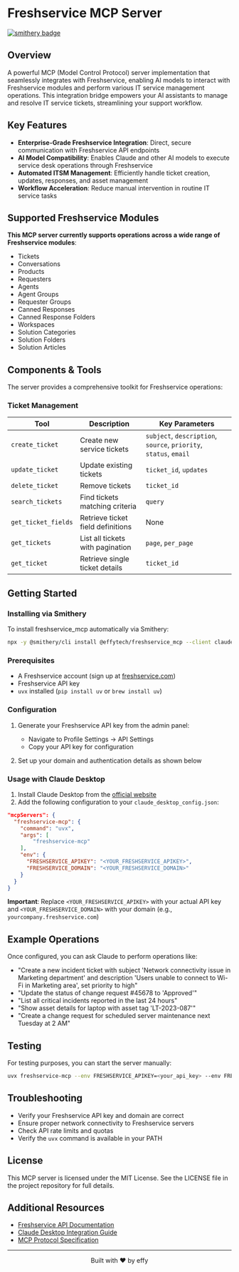 # Freshservice MCP Server

[![smithery badge](https://smithery.ai/badge/@effytech/freshservice_mcp)](https://smithery.ai/server/@effytech/freshservice_mcp)

## Overview

A powerful MCP (Model Control Protocol) server implementation that seamlessly integrates with Freshservice, enabling AI models to interact with Freshservice modules and perform various IT service management operations. This integration bridge empowers your AI assistants to manage and resolve IT service tickets, streamlining your support workflow.

## Key Features

- **Enterprise-Grade Freshservice Integration**: Direct, secure communication with Freshservice API endpoints
- **AI Model Compatibility**: Enables Claude and other AI models to execute service desk operations through Freshservice
- **Automated ITSM Management**: Efficiently handle ticket creation, updates, responses, and asset management
- **Workflow Acceleration**: Reduce manual intervention in routine IT service tasks

## Supported Freshservice Modules

**This MCP server currently supports operations across a wide range of Freshservice modules**:

-  Tickets
-  Conversations
-  Products
-  Requesters
-  Agents
-  Agent Groups
-  Requester Groups
-  Canned Responses
-  Canned Response Folders
-  Workspaces
-  Solution Categories
-  Solution Folders
-  Solution Articles

## Components & Tools

The server provides a comprehensive toolkit for Freshservice operations:

### Ticket Management

| Tool | Description | Key Parameters |
|------|-------------|----------------|
| `create_ticket` | Create new service tickets | `subject`, `description`, `source`, `priority`, `status`, `email` |
| `update_ticket` | Update existing tickets | `ticket_id`, `updates` |
| `delete_ticket` | Remove tickets | `ticket_id` |
| `search_tickets` | Find tickets matching criteria | `query` |
| `get_ticket_fields` | Retrieve ticket field definitions | None |
| `get_tickets` | List all tickets with pagination | `page`, `per_page` |
| `get_ticket` | Retrieve single ticket details | `ticket_id` |

## Getting Started

### Installing via Smithery

To install freshservice_mcp automatically via Smithery:

```bash
npx -y @smithery/cli install @effytech/freshservice_mcp --client claude
```

### Prerequisites

- A Freshservice account (sign up at [freshservice.com](https://www.freshservice.com))
- Freshservice API key
- `uvx` installed (`pip install uv` or `brew install uv`)

### Configuration

1. Generate your Freshservice API key from the admin panel:
   - Navigate to Profile Settings → API Settings
   - Copy your API key for configuration

2. Set up your domain and authentication details as shown below

### Usage with Claude Desktop

1. Install Claude Desktop from the [official website](https://claude.ai/desktop)
2. Add the following configuration to your `claude_desktop_config.json`:

```json
"mcpServers": {
  "freshservice-mcp": {
    "command": "uvx",
    "args": [
        "freshservice-mcp"
    ],
    "env": {
      "FRESHSERVICE_APIKEY": "<YOUR_FRESHSERVICE_APIKEY>",
      "FRESHSERVICE_DOMAIN": "<YOUR_FRESHSERVICE_DOMAIN>"
    }
  }
}
```
**Important**: Replace `<YOUR_FRESHSERVICE_APIKEY>` with your actual API key and `<YOUR_FRESHSERVICE_DOMAIN>` with your domain (e.g., `yourcompany.freshservice.com`)

## Example Operations

Once configured, you can ask Claude to perform operations like:

- "Create a new incident ticket with subject 'Network connectivity issue in Marketing department' and description 'Users unable to connect to Wi-Fi in Marketing area', set priority to high"
- "Update the status of change request #45678 to 'Approved'"
- "List all critical incidents reported in the last 24 hours"
- "Show asset details for laptop with asset tag 'LT-2023-087'"
- "Create a change request for scheduled server maintenance next Tuesday at 2 AM"

## Testing

For testing purposes, you can start the server manually:

```bash
uvx freshservice-mcp --env FRESHSERVICE_APIKEY=<your_api_key> --env FRESHSERVICE_DOMAIN=<your_domain>
```

## Troubleshooting

- Verify your Freshservice API key and domain are correct
- Ensure proper network connectivity to Freshservice servers
- Check API rate limits and quotas
- Verify the `uvx` command is available in your PATH


## License

This MCP server is licensed under the MIT License. See the LICENSE file in the project repository for full details.

## Additional Resources

- [Freshservice API Documentation](https://api.freshservice.com/)
- [Claude Desktop Integration Guide](https://docs.anthropic.com/claude/docs/claude-desktop)
- [MCP Protocol Specification](https://modelcontextprotocol.io/)

---

<p align="center">Built with ❤️ by effy</p>
